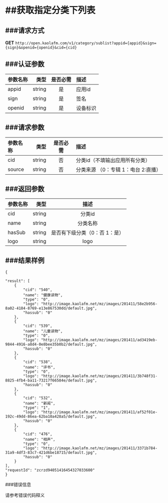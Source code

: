 ##获取指定分类下列表
===
###请求方式
---

**GET** `http://open.kaolafm.com/v1/category/sublist?appid={appid}&sign={sign}&openid={openid}&cid={cid}`

###认证参数
---
| 参数名称 | 类型    | 是否必需 |描述
|:------- |-------:|:------:|:----|
| appid   | string |   是   |应用id
| sign    | string |   是   |签名
| openid  | string |   是   |设备标识


###请求参数
---

| 参数名称 | 类型    | 是否必需 |描述
|:------- |-------:|:------:|:----|
| cid   | string |   否   |分类id（不填输出应用所有分类）
| source    | string |   否   |分类来源 （0：专辑 1：电台 2:直播）

###返回参数
---

| 参数名称 | 类型    | 描述 
|:------- |-------:|:------:|
| cid   | string |   分类id  |
| name    | string |   分类名称  |
| hasSub  | string |   是否有下级分类（0：否 1：是）  |
|logo|string|logo
###结果样例
---

    {

    "result": [
        {
            "cid": "540",
            "name": "健康读物",
            "type": "0",
            "logo": "http://image.kaolafm.net/mz/images/201411/58e2b956-8a02-4184-8769-e13e867530dd/default.jpg",
            "hassub": "0"
        },
        {
            "cid": "539",
            "name": "儿童读物",
            "type": "0",
            "logo": "http://image.kaolafm.net/mz/images/201411/ad3419eb-9844-4916-a8d4-0e8bee35b0b2/default.jpg",
            "hassub": "0"
        },
        {
            "cid": "538",
            "name": "评书",
            "type": "0",
            "logo": "http://image.kaolafm.net/mz/images/201411/3b748f31-8825-4fb4-ba11-73217f66584e/default.jpg",
            "hassub": "0"
        },
        {
            "cid": "532",
            "name": "新闻",
            "type": "1",
            "logo": "http://image.kaolafm.net/mz/images/201411/af52f01e-192c-49dd-86ea-62ba10a428a5/default.jpg",
            "hassub": "0"
        },
        {
            "cid": "476",
            "name": "相声",
            "type": "0",
            "logo": "http://image.kaolafm.net/mz/images/201411/3371b784-31a9-4df3-83c7-421d6be18715/default.jpg",
            "hassub": "0"
        }
    ],
    "requestId": "zcrzd94051416454327033600"
    }
    


###错误信息

请参考错误代码释义
